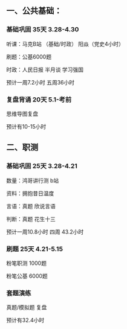 ## 一、公共基础：

### 基础巩固 35天 3.28-4.30 

听课：马克B站 （基础/时政） 阳焱（党史4小时）

刷题：公基6000题 

时政：人民日报 半月谈 学习强国

预计一周7.2小时 五周36小时

### 复盘背诵 20天 5.1-考前 

思维导图复盘

预计有10-15小时

## 二、职测

### 基础巩固 25天 3.28-4.21 

数量：鸿哥讲行测 b站

资料：拥抱昔日温度

言语：真题 欣说言语

判断：真题 花生十三

预计一周10.8小时 四周 43.2小时

### 刷题 25天 4.21-5.15

粉笔职测 1000题

粉笔公基 6000题

### 套题演练

真题/模拟题 复盘

预计有32.4小时



